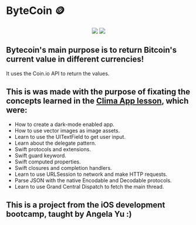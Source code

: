 #  ByteCoin 🪙


<p align="center">
  <img src="https://media.giphy.com/media/UNttD5lT3iwSaH73hd/giphy.gif" />
  <img src="https://media.giphy.com/media/TgdsHQS7wnDU3f83Wj/giphy.gif" />
</p>

## Bytecoin's main purpose is to return Bitcoin's current value in different currencies!
It uses the Coin.io API to return the values.

## This is was made with the purpose of fixating the concepts learned in the [Clima App lesson](https://github.com/vcolen/Clima-app), which were:
* How to create a dark-mode enabled app.
* How to use vector images as image assets.
* Learn to use the UITextField to get user input. 
* Learn about the delegate pattern.
* Swift protocols and extensions. 
* Swift guard keyword. 
* Swift computed properties.
* Swift closures and completion handlers.
* Learn to use URLSession to network and make HTTP requests.
* Parse JSON with the native Encodable and Decodable protocols. 
* Learn to use Grand Central Dispatch to fetch the main thread.



## This is a project from the iOS development bootcamp, taught by Angela Yu :)

